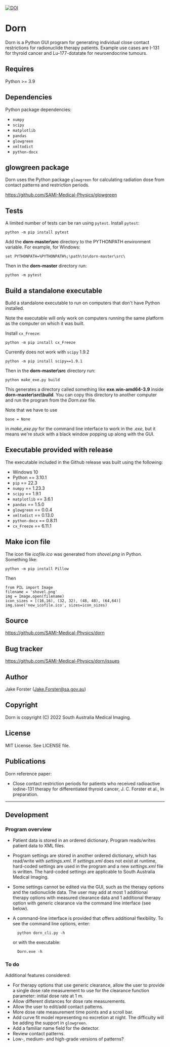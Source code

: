 [![DOI](https://zenodo.org/badge/549013816.svg)](https://zenodo.org/badge/latestdoi/549013816)

# Dorn

Dorn is a Python GUI program for generating individual close contact restrictions for radionuclide therapy patients.
Example use cases are I-131 for thyroid cancer and Lu-177-dotatate for neuroendocrine tumours.

## Requires

Python >= 3.9

## Dependencies

Python package dependencies:
- `numpy`
- `scipy`
- `matplotlib`
- `pandas`
- `glowgreen`
- `xmltodict`
- `python-docx`

## glowgreen package

Dorn uses the Python package `glowgreen` for calculating radiation dose from contact patterns and restriction periods. 

https://github.com/SAMI-Medical-Physics/glowgreen

## Tests

A limited number of tests can be ran using `pytest`. Install `pytest`:

    python -m pip install pytest


Add the **dorn-master\src** directory to the PYTHONPATH environment variable. For example, for Windows:

    set PYTHONPATH=%PYTHONPATH%;\path\to\dorn-master\src\

Then in the **dorn-master** directory run:

    python -m pytest

## Build a standalone executable

Build a standalone executable to run on computers that don't have Python installed. 

Note the executable will only work on computers running the same platform as the computer on which it was built.

Install `cx_Freeze`:

    python -m pip install cx_Freeze

Currently does not work with `scipy` 1.9.2

    python -m pip install scipy==1.9.1

Then in the **dorn-master\src** directory run:
    
    python make_exe.py build

This generates a directory called something like **exe.win-amd64-3.9** inside **dorn-master\src\build**. 
You can copy this directory to another computer and run the program from the *Dorn.exe* file.

Note that we have to use

    base = None 

in *make_exe.py* for the command line interface to work in the *.exe*, but it means we're stuck with a black window popping up along with the GUI.

## Executable provided with release

The executable included in the Github release was built using the following:

- Windows 10
- Python == 3.10.1
- `pip` == 22.3
- `numpy` == 1.23.3
- `scipy` == 1.9.1
- `matplotlib` == 3.6.1
- `pandas` == 1.5.0
- `glowgreen` == 0.0.4
- `xmltodict` == 0.13.0
- `python-docx` == 0.8.11
- `cx_Freeze` == 6.11.1

## Make icon file

The icon file *icofile.ico* was generated from *shovel.png* in Python.
Something like:

    python -m pip install Pillow

Then 

    from PIL import Image
    filename = 'shovel.png'
    img = Image.open(filename)
    icon_sizes = [(16,16), (32, 32), (48, 48), (64,64)]
    img.save('new_icofile.ico', sizes=icon_sizes)


## Source 
https://github.com/SAMI-Medical-Physics/dorn

## Bug tracker
https://github.com/SAMI-Medical-Physics/dorn/issues

## Author
Jake Forster (Jake.Forster@sa.gov.au)

## Copyright
Dorn is copyright (C) 2022 South Australia Medical Imaging.

## License
MIT License. See LICENSE file.

## Publications

Dorn reference paper:
- Close contact restriction periods for patients who received radioactive iodine-131 therapy for differentiated thyroid cancer, J. C. Forster et al., In preparation.

---------------------------------------

## Development

### Program overview

- Patient data is stored in an ordered dictionary. Program reads/writes patient data to XML files.

- Program settings are stored in another ordered dictionary, which has read/write with *settings.xml*.
If *settings.xml* does not exist at runtime, hard-coded settings are used in the program and a new *settings.xml* file is written. 
The hard-coded settings are applicable to South Australia Medical Imaging.

- Some settings cannot be edited via the GUI, such as the therapy options and the radionuclide data. 
The user may add at most 1 additional therapy options with measured clearance data and 1 additional therapy option with generic clearance via the command line interface (see below).

- A command-line interface is provided that offers additional flexibility. To see the command line options, enter:

        python dorn_cli.py -h

    or with the executable:

        Dorn.exe -h


### To do

Additional features considered:

- For therapy options that use generic clearance, allow the user to provide a single dose rate measurement to use for the clearance function parameter: initial dose rate at 1 m.
- Allow different distances for dose rate measurements.
- Allow the user to edit/add contact patterns.
- More dose rate measurement time points and a scroll bar.
- Add curve fit model representing no excretion at night. The difficulty will be adding the support in `glowgreen`.
- Add a familiar name field for the detector.
- Review contact patterns. 
- Low-, medium- and high-grade versions of patterns?
